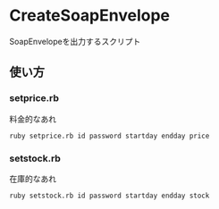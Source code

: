 # CreateSoapEnvelope

SoapEnvelopeを出力するスクリプト

## 使い方

### setprice.rb

料金的なあれ

``` ruby setprice.rb id password startday endday price ```

### setstock.rb

在庫的なあれ

``` ruby setstock.rb id password startday endday stock ```
